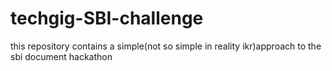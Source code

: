 # techgig-SBI-challenge
this repository contains a simple(not so simple in reality ikr)approach to the sbi document hackathon

